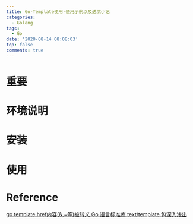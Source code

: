 ```yaml
---
title: Go-Template使用-使用示例以及遇坑小记
categories:
  - Golang
tags:
  - Go
date: '2020-08-14 08:08:03'
top: false
comments: true
---
```


# 重要

# 环境说明

# 安装

# 使用

# Reference
[go template href内容(&,=等)被转义 ](https://golangtc.com/t/5778735bb09ecc02f70001d4)
[Go 语言标准库 text/template 包深入浅出](https://juejin.im/post/6844903762901860360)
